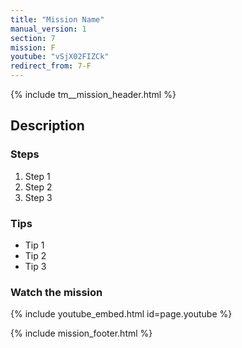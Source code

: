 ```yaml
---
title: "Mission Name"
manual_version: 1
section: 7
mission: F
youtube: "vSjX02FIZCk"
redirect_from: 7-F
---
```


{% include tm__mission_header.html %}

## Description

### Steps

1. Step 1
2. Step 2
3. Step 3

### Tips

* Tip 1
* Tip 2
* Tip 3

### Watch the mission

{% include youtube_embed.html id=page.youtube %}

{% include mission_footer.html %}
